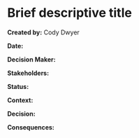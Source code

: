# Brief descriptive title

**Created by:** Cody Dwyer

**Date:**

**Decision Maker:**

**Stakeholders:**

**Status:**

**Context:**

**Decision:**

**Consequences:**
